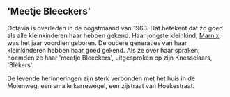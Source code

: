 ## 'Meetje Bleeckers'

Octavia is overleden in de oogstmaand van 1963. Dat betekent dat zo goed als alle kleinkinderen haar hebben gekend. Haar jongste kleinkind, [Marnix](1962-marnix-de-bleeckere), was het jaar voordien geboren. De oudere generaties van haar kleinkinderen hebben haar goed gekend. Als ze over haar spraken, noemden ze haar 'meetje Bleeckers', uitgesproken op zijn Knesselaars, 'Blékers'. 

De levende herinneringen zijn sterk verbonden met het huis in de Molenweg, een smalle karrewegel, een zijstraat van Hoekestraat.






